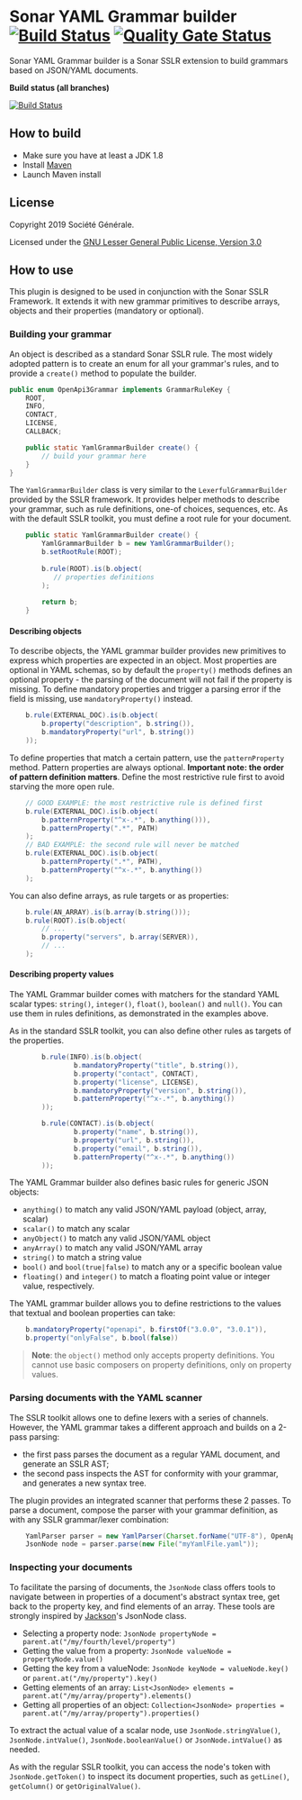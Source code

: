 # Sonar YAML Grammar builder [![Build Status](https://travis-ci.org/societe-generale/sslr-yaml-parser.svg?branch=master)](https://travis-ci.org/societe-generale/sslr-yaml-parser) [![Quality Gate Status](https://sonarcloud.io/api/project_badges/measure?project=societe-generale_sslr-yaml-parser&metric=alert_status)](https://sonarcloud.io/dashboard?id=societe-generale_sslr-yaml-parser)

Sonar YAML Grammar builder is a Sonar SSLR extension to build grammars based on JSON/YAML documents. 

**Build status (all branches)**

[![Build Status](https://api.travis-ci.org/societe-generale/sslr-yaml-parser.svg)](https://travis-ci.org/societe-generale/sslr-yaml-parser)

## How to build

* Make sure you have at least a JDK 1.8
* Install [Maven]()
* Launch Maven install

## License

Copyright 2019 Société Générale.

Licensed under the [GNU Lesser General Public License, Version 3.0](http://www.gnu.org/licenses/lgpl.txt)

## How to use

This plugin is designed to be used in conjunction with the Sonar SSLR Framework. It extends it with new grammar primitives
to describe arrays, objects and their properties (mandatory or optional).

### Building your grammar

An object is described as a standard Sonar SSLR rule. The most widely adopted pattern is to create an enum for all your
grammar's rules, and to provide a `create()` method to populate the builder.

```java
public enum OpenApi3Grammar implements GrammarRuleKey {
    ROOT,
    INFO,
    CONTACT,
    LICENSE,
    CALLBACK;

    public static YamlGrammarBuilder create() {
        // build your grammar here
    }
}
```

The `YamlGrammarBuilder` class is very similar to the `LexerfulGrammarBuilder` provided by the SSLR framework. It
provides helper methods to describe your grammar, such as rule definitions, one-of choices, sequences, etc. As with the
default SSLR toolkit, you must define a root rule for your document.

```java
    public static YamlGrammarBuilder create() {
        YamlGrammarBuilder b = new YamlGrammarBuilder();
        b.setRootRule(ROOT);
    
        b.rule(ROOT).is(b.object(
           // properties definitions
        );
        
        return b;
    }
```

#### Describing objects

To describe objects, the YAML grammar builder provides new primitives to express which properties are expected in an
object. Most properties are optional in YAML schemas, so by default the `property()` methods defines an optional
property - the parsing of the document will not fail if the property is missing. To define mandatory properties and
trigger a parsing error if the field is missing, use `mandatoryProperty()` instead.

```java
    b.rule(EXTERNAL_DOC).is(b.object(
        b.property("description", b.string()),
        b.mandatoryProperty("url", b.string())
    ));
```

To define properties that match a certain pattern, use the `patternProperty` method. Pattern properties are always optional.
**Important note: the order of pattern definition matters**. Define the most restrictive rule first to avoid starving
the more open rule.

```java
    // GOOD EXAMPLE: the most restrictive rule is defined first
    b.rule(EXTERNAL_DOC).is(b.object(
        b.patternProperty("^x-.*", b.anything())),
        b.patternProperty(".*", PATH)
    );
    // BAD EXAMPLE: the second rule will never be matched
    b.rule(EXTERNAL_DOC).is(b.object(
        b.patternProperty(".*", PATH),
        b.patternProperty("^x-.*", b.anything())
    );
```

You can also define arrays, as rule targets or as properties:
```java
    b.rule(AN_ARRAY).is(b.array(b.string()));
    b.rule(ROOT).is(b.object(
        // ...
        b.property("servers", b.array(SERVER)),
        // ...
    );
```

#### Describing property values

The YAML Grammar builder comes with matchers for the standard YAML scalar types: `string()`, `integer()`,
`float()`, `boolean()` and `null()`. You can use them in rules definitions, as demonstrated
in the examples above.

As in the standard SSLR toolkit, you can also define other rules as targets of the properties.

```java
        b.rule(INFO).is(b.object(
                b.mandatoryProperty("title", b.string()),
                b.property("contact", CONTACT),
                b.property("license", LICENSE),
                b.mandatoryProperty("version", b.string()),
                b.patternProperty("^x-.*", b.anything())
        ));

        b.rule(CONTACT).is(b.object(
                b.property("name", b.string()),
                b.property("url", b.string()),
                b.property("email", b.string()),
                b.patternProperty("^x-.*", b.anything())
        ));
```

The YAML Grammar builder also defines basic rules for generic JSON objects:
* `anything()` to match any valid JSON/YAML payload (object, array, scalar)
* `scalar()` to match any scalar
* `anyObject()` to match any valid JSON/YAML object
* `anyArray()` to match any valid JSON/YAML array
* `string()` to match a string value
* `bool()` and `bool(true|false)` to match any or a specific boolean value
* `floating()` and `integer()` to match a floating point value or integer value, respectively.

The YAML grammar builder allows you to define restrictions to the values that textual and boolean properties can take:

```java
    b.mandatoryProperty("openapi", b.firstOf("3.0.0", "3.0.1")),
    b.property("onlyFalse", b.bool(false))
```

> **Note**: the `object()` method only accepts property definitions. You cannot use basic composers on property definitions,
> only on property values.

### Parsing documents with the YAML scanner

The SSLR toolkit allows one to define lexers with a series of channels. However, the YAML grammar takes a different
approach and builds on a 2-pass parsing:
* the first pass parses the document as a regular YAML document, and generate an SSLR AST;
* the second pass inspects the AST for conformity with your grammar, and generates a new syntax tree.

The plugin provides an integrated scanner that performs these 2 passes.
To parse a document, compose the parser with your grammar definition, as with any SSLR grammar/lexer combination:

```java
    YamlParser parser = new YamlParser(Charset.forName("UTF-8"), OpenApi3Grammar.create());
    JsonNode node = parser.parse(new File("myYamlFile.yaml"));
```

### Inspecting your documents

To facilitate the parsing of documents, the `JsonNode` class offers tools to navigate between in properties of a document's
abstract syntax tree, get back to the property key, and find elements of an array. These tools are strongly inspired by
[Jackson]()'s JsonNode class.

* Selecting a property node: `JsonNode propertyNode = parent.at("/my/fourth/level/property")`
* Getting the value from a property: `JsonNode valueNode = propertyNode.value()`
* Getting the key from a valueNode: `JsonNode keyNode = valueNode.key()` or `parent.at("/my/property").key()`
* Getting elements of an array: `List<JsonNode> elements = parent.at("/my/array/property").elements()`
* Getting all properties of an object: `Collection<JsonNode> properties = parent.at("/my/array/property").properties()`

To extract the actual value of a scalar node, use `JsonNode.stringValue()`, `JsonNode.intValue()`, `JsonNode.booleanValue()`
or `JsonNode.intValue()` as needed.

As with the regular SSLR toolkit, you can access the node's token with `JsonNode.getToken()` to inspect its document
properties, such as `getLine()`, `getColumn()` or `getOriginalValue()`.
